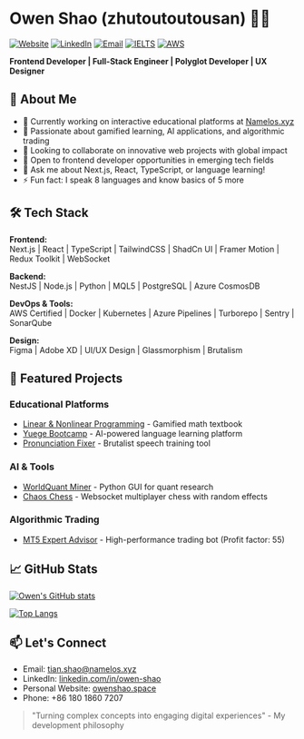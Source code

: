 # Owen Shao (zhutoutoutousan) 👨‍💻

[![Website](https://img.shields.io/badge/Website-owenshao.space-blue)](https://owenshao.space)
[![LinkedIn](https://img.shields.io/badge/LinkedIn-Owen_Shao-blue)](https://linkedin.com/in/owen-shao)
[![Email](https://img.shields.io/badge/Email-tian.shao@namelos.xyz-red)](mailto:tian.shao@namelos.xyz)
[![IELTS](https://img.shields.io/badge/IELTS-7.5-yellow)](https://www.ielts.org/)
[![AWS](https://img.shields.io/badge/AWS-Certified-orange)](https://www.aws.amazon.com/certification/)

**Frontend Developer | Full-Stack Engineer | Polyglot Developer | UX Designer**

## 🚀 About Me

- 🔭 Currently working on interactive educational platforms at [Namelos.xyz](https://namelos.xyz)
- 🌱 Passionate about gamified learning, AI applications, and algorithmic trading
- 👯 Looking to collaborate on innovative web projects with global impact
- 🤔 Open to frontend developer opportunities in emerging tech fields
- 💬 Ask me about Next.js, React, TypeScript, or language learning!
- ⚡ Fun fact: I speak 8 languages and know basics of 5 more

## 🛠 Tech Stack

**Frontend:**  
Next.js | React | TypeScript | TailwindCSS | ShadCn UI | Framer Motion | Redux Toolkit | WebSocket

**Backend:**  
NestJS | Node.js | Python | MQL5 | PostgreSQL | Azure CosmosDB

**DevOps & Tools:**  
AWS Certified | Docker | Kubernetes | Azure Pipelines | Turborepo | Sentry | SonarQube

**Design:**  
Figma | Adobe XD | UI/UX Design | Glassmorphism | Brutalism

## 🌟 Featured Projects

### Educational Platforms
- [Linear & Nonlinear Programming](https://www.linear-and-nonlinear-programming.xyz/) - Gamified math textbook
- [Yuege Bootcamp](https://yuege-bootcamp.it.com/) - AI-powered language learning platform
- [Pronunciation Fixer](https://www.pronunciation.site/) - Brutalist speech training tool

### AI & Tools
- [WorldQuant Miner](https://github.com/zhutoutoutousan/worldquant-miner) - Python GUI for quant research
- [Chaos Chess](https://www.chaoschess.xyz/) - Websocket multiplayer chess with random effects

### Algorithmic Trading
- [MT5 Expert Advisor](https://www.youtube.com/watch?v=6PdvdFeWl78) - High-performance trading bot (Profit factor: 55)

## 📈 GitHub Stats

[![Owen's GitHub stats](https://github-readme-stats.vercel.app/api?username=zhutoutoutousan&show_icons=true&theme=radical)](https://github.com/zhutoutoutousan)

[![Top Langs](https://github-readme-stats.vercel.app/api/top-langs/?username=zhutoutoutousan&layout=compact&theme=radical)](https://github.com/zhutoutoutousan)

## 📫 Let's Connect

- Email: [tian.shao@namelos.xyz](mailto:tian.shao@namelos.xyz)
- LinkedIn: [linkedin.com/in/owen-shao](https://linkedin.com/in/owen-shao)
- Personal Website: [owenshao.space](https://owenshao.space)
- Phone: +86 180 1860 7207

> "Turning complex concepts into engaging digital experiences" - My development philosophy
